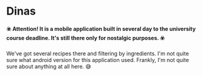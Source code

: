 # Dinas
#### ☣️ Attention! It is a mobile application built in several day to the university course deadline. It's still there only for nostalgic purposes. ☣️

We've got several recipes there and filtering by ingredients. I'm not quite sure what android version for this application used. Frankly, I'm not quite sure about anything at all here. 😅
